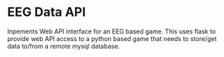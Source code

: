 # EEG Data API

Inpements Web API interface for an EEG based game. 
This uses flask to provide web API access to a python based game that needs to store/get data to/from a remote mysql database.
